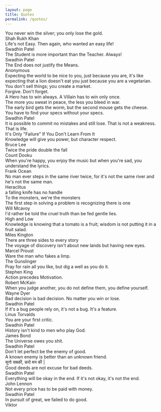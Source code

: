 ```yaml
---
layout: page
title: Quotes
permalink: /quotes/
---
```


<div class="quotes-container">

<div class="quote-item">
  <div class="quote-text">You never win the silver; you only lose the gold.</div>
  <div class="quote-author">Shah Rukh Khan</div>
</div>

<div class="quote-item">
  <div class="quote-text">Life's not Easy. Then again, who wanted an easy life!</div>
  <div class="quote-author">Swadhin Patel</div>
</div>

<div class="quote-item">
  <div class="quote-text">The Student is more important than the Teacher. Always!</div>
  <div class="quote-author">Swadhin Patel</div>
</div>

<div class="quote-item">
  <div class="quote-text">The End does not justify the Means.</div>
  <div class="quote-author">Anonymous</div>
</div>

<div class="quote-item no-author">
  <div class="quote-text">Expecting the world to be nice to you, just because you are, it's like expecting that a lion doesn't eat you just because you are a vegetarian.</div>
</div>

<div class="quote-item no-author">
  <div class="quote-text">You don't sell things; you create a market.</div>
</div>

<div class="quote-item no-author">
  <div class="quote-text">Forgive. Don't forget.</div>
</div>

<div class="quote-item no-author">
  <div class="quote-text">A Hero has to win always. A Villain has to win only once.</div>
</div>

<div class="quote-item no-author">
  <div class="quote-text">The more you sweat in peace, the less you bleed in war.</div>
</div>

<div class="quote-item no-author">
  <div class="quote-text">The early bird gets the worm, but the second mouse gets the cheese.</div>
</div>

<div class="quote-item">
  <div class="quote-text">You have to find your specs without your specs.</div>
  <div class="quote-author">Swadhin Patel</div>
</div>

<div class="quote-item no-author">
  <div class="quote-text">It is possible to commit no mistakes and still lose. That is not a weakness. That is life.</div>
</div>

<div class="quote-item no-author">
  <div class="quote-text">It's Only "Failure" If You Don't Learn From It</div>
</div>

<div class="quote-item">
  <div class="quote-text">Knowledge will give you power, but character respect.</div>
  <div class="quote-author">Bruce Lee</div>
</div>

<div class="quote-item">
  <div class="quote-text">Twice the pride double the fall</div>
  <div class="quote-author">Count Dooku</div>
</div>

<div class="quote-item">
  <div class="quote-text">When you're happy, you enjoy the music but when you're sad, you understand the lyrics.</div>
  <div class="quote-author">Frank Ocean</div>
</div>

<div class="quote-item">
  <div class="quote-text">No man ever steps in the same river twice, for it's not the same river and he's not the same man.</div>
  <div class="quote-author">Heraclitus</div>
</div>

<div class="quote-item no-author">
  <div class="quote-text">a falling knife has no handle</div>
</div>

<div class="quote-item no-author">
  <div class="quote-text">To the monsters, we're the monsters</div>
</div>

<div class="quote-item">
  <div class="quote-text">The first step in solving a problem is recognizing there is one</div>
  <div class="quote-author">Will Mcavoy</div>
</div>

<div class="quote-item">
  <div class="quote-text">I'd rather be told the cruel truth than be fed gentle lies.</div>
  <div class="quote-author">High and Low</div>
</div>

<div class="quote-item">
  <div class="quote-text">Knowledge is knowing that a tomato is a fruit; wisdom is not putting it in a fruit salad.</div>
  <div class="quote-author">Miles Kington</div>
</div>

<div class="quote-item no-author">
  <div class="quote-text">There are three sides to every story</div>
</div>

<div class="quote-item">
  <div class="quote-text">The voyage of discovery isn't about new lands but having new eyes.</div>
  <div class="quote-author">Marcel Proust</div>
</div>

<div class="quote-item">
  <div class="quote-text">Ware the man who fakes a limp.</div>
  <div class="quote-author">The Gunslinger</div>
</div>

<div class="quote-item">
  <div class="quote-text">Pray for rain all you like, but dig a well as you do it.</div>
  <div class="quote-author">Stephen King</div>
</div>

<div class="quote-item">
  <div class="quote-text">Action precedes Motivation.</div>
  <div class="quote-author">Robert McKain</div>
</div>

<div class="quote-item">
  <div class="quote-text">When you judge another, you do not define them, you define yourself.</div>
  <div class="quote-author">Wayne Dyer</div>
</div>

<div class="quote-item">
  <div class="quote-text">Bad decision is bad decision. No matter you win or lose.</div>
  <div class="quote-author">Swadhin Patel</div>
</div>

<div class="quote-item">
  <div class="quote-text">If it's a bug people rely on, it's not a bug. It's a feature.</div>
  <div class="quote-author">Linus Torvalds</div>
</div>

<div class="quote-item">
  <div class="quote-text">You are your first critic.</div>
  <div class="quote-author">Swadhin Patel</div>
</div>

<div class="quote-item">
  <div class="quote-text">History isn't kind to men who play God.</div>
  <div class="quote-author">James Bond</div>
</div>

<div class="quote-item">
  <div class="quote-text">The Universe owes you shit.</div>
  <div class="quote-author">Swadhin Patel</div>
</div>

<div class="quote-item no-author">
  <div class="quote-text">Don't let perfect be the enemy of good.</div>
</div>

<div class="quote-item no-author">
  <div class="quote-text">A known enemy is better than an unknown friend.</div>
</div>

<div class="quote-item hindi-quote no-author">
  <div class="quote-text">सुनो सबकी, करो मन की |</div>
</div>

<div class="quote-item">
  <div class="quote-text">Good deeds are not excuse for bad deeds.</div>
  <div class="quote-author">Swadhin Patel</div>
</div>

<div class="quote-item">
  <div class="quote-text">Everything will be okay in the end. If it's not okay, it's not the end.</div>
  <div class="quote-author">John Lennon</div>
</div>

<div class="quote-item">
  <div class="quote-text">Not every price has to be paid with money.</div>
  <div class="quote-author">Swadhin Patel</div>
</div>

<div class="quote-item">
  <div class="quote-text">In pursuit of great, we failed to do good.</div>
  <div class="quote-author">Viktor</div>
</div>

</div>